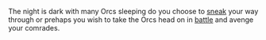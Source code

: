 The night is dark with many Orcs sleeping do you choose to [sneak](guard.md) your way through or prehaps you wish to take the Orcs head on in [battle](boss.md) and avenge your comrades.

